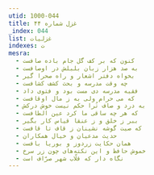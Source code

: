 ```yaml
---
utid: 1000-044
title: غزل شماره ۴۴
_index: 044
list: غزلیات
indexes: ت
mesra:
  - کنون که بر کف گل جام باده صافست
  - به صد هزار زبان بلبلش در اوصافست
  - بخواه دفتر اشعار و راه صحرا گیر
  - چه وقت مدرسه و بحث کشف کشافست
  - فقیه مدرسه دی مست بود و فتوی داد
  - که می حرام ولی به ز مال اوقافست
  - به درد و صاف تُرا حکم نیست خوش درکش
  - که هر چه ساقی ما کرد عین الطافست
  - ببر ز خلق و ز عنقا قیاس کار بگیر
  - که صیت گوشه نشینان ز قاف تا قافست
  - حدیث مدعیان و خیال همکاران
  - همان حکایت زردوز و بوریا بافست
  - خموش حافظ و این نکته‌های چون زر سرخ
  - نگاه دار که قلّاب شهر صرّاف است
---
```

